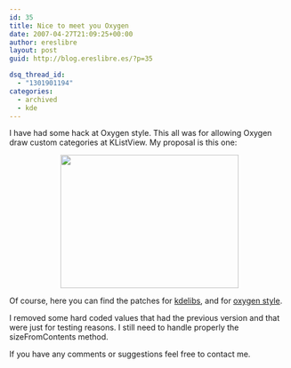 ```yaml
---
id: 35
title: Nice to meet you Oxygen
date: 2007-04-27T21:09:25+00:00
author: ereslibre
layout: post
guid: http://blog.ereslibre.es/?p=35

dsq_thread_id:
  - "1301901194"
categories:
  - archived
  - kde
---
```

I have had some hack at Oxygen style. This all was for allowing Oxygen draw custom categories at KListView. My proposal is this one:

<p align="center">
  <a target="_blank" href="http://media.ereslibre.es/2007/04/klistview.png"><img border="0" width="320" src="http://media.ereslibre.es/2007/04/klistview.png" height="240" style="width: 320px; height: 240px" /></a>
</p>

Of course, here you can find the patches for <a target="_blank" href="http://media.ereslibre.es/2007/04/kdelibs1.diff">kdelibs</a>, and for <a target="_blank" href="http://media.ereslibre.es/2007/04/oxygen.diff">oxygen style</a>.

I removed some hard coded values that had the previous version and that were just for testing reasons. I still need to handle properly the sizeFromContents method.

If you have any comments or suggestions feel free to contact me.
